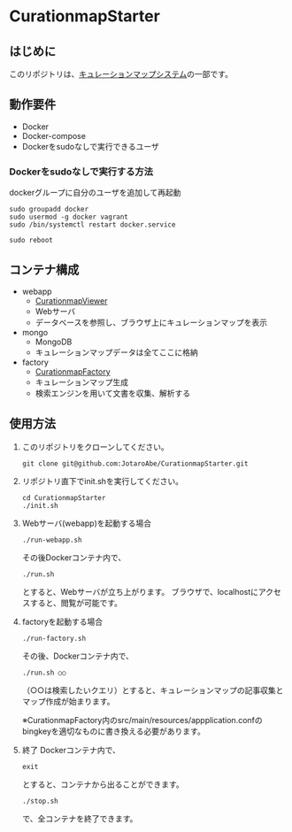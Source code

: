 # CurationmapStarter

## はじめに

このリポジトリは、[キュレーションマップシステム](https://github.com/JotaroAbe/CurationmapGenerator)の一部です。

## 動作要件

- Docker
- Docker-compose
- Dockerをsudoなしで実行できるユーザ

### Dockerをsudoなしで実行する方法

dockerグループに自分のユーザを追加して再起動

```shell
sudo groupadd docker
sudo usermod -g docker vagrant
sudo /bin/systemctl restart docker.service

sudo reboot
```

## コンテナ構成

- webapp
  - [CurationmapViewer](https://github.com/JotaroAbe/CurationmapViewer)
  - Webサーバ
  - データベースを参照し、ブラウザ上にキュレーションマップを表示
- mongo
  - MongoDB
  - キュレーションマップデータは全てここに格納
- factory
  - [CurationmapFactory](https://github.com/JotaroAbe/CurationmapFactory)
  - キュレーションマップ生成
  - 検索エンジンを用いて文書を収集、解析する

## 使用方法

1. このリポジトリをクローンしてください。

   ```shell
   git clone git@github.com:JotaroAbe/CurationmapStarter.git
   ```

2. リポジトリ直下でinit.shを実行してください。

   ```shell
   cd CurationmapStarter
   ./init.sh
   ```

3. Webサーバ(webapp)を起動する場合

   ```shell
   ./run-webapp.sh
   ```

   その後Dockerコンテナ内で、

   ```shell
   ./run.sh
   ```

   とすると、Webサーバが立ち上がります。
   ブラウザで、localhostにアクセスすると、閲覧が可能です。

4. factoryを起動する場合

   ```shell
   ./run-factory.sh
   ```

   その後、Dockerコンテナ内で、

   ```shell
   ./run.sh ○○
   ```

   （○○は検索したいクエリ）とすると、キュレーションマップの記事収集とマップ作成が始まります。

   ※CurationmapFactory内のsrc/main/resources/appplication.confのbingkeyを適切なものに書き換える必要があります。

5. 終了
   Dockerコンテナ内で、

   ```shell
   exit
   ```

   とすると、コンテナから出ることができます。

   ```shell
   ./stop.sh
   ```

   で、全コンテナを終了できます。
